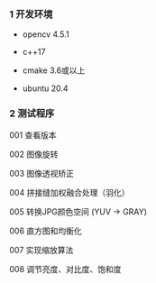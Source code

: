 ### 1 开发环境

- opencv 4.5.1

- c++17

- cmake 3.6或以上

- ubuntu 20.4

### 2 测试程序

001 查看版本

002 图像旋转

003 图像透视矫正

004 拼接缝加权融合处理（羽化）

005 转换JPG颜色空间 (YUV -> GRAY)

006 直方图和均衡化

007 实现缩放算法

008 调节亮度、对比度、饱和度